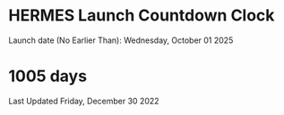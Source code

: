 # HERMES Launch Countdown Clock

Launch date (No Earlier Than): Wednesday, October 01 2025
# 1005 days

Last Updated Friday, December 30 2022
